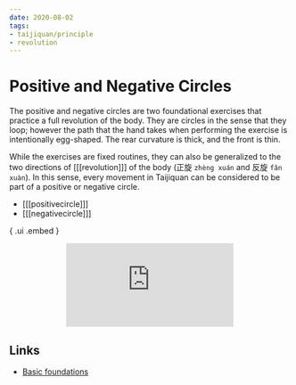 ```yaml
---
date: 2020-08-02
tags:
- taijiquan/principle
- revolution
---
```


# Positive and Negative Circles

The positive and negative circles are two foundational exercises that practice a full revolution of the body.
They are circles in the sense that they loop; however the path that the hand takes when performing the exercise is intentionally egg-shaped.
The rear curvature is thick, and the front is thin.

While the exercises are fixed routines, they can also be generalized to the two directions of [[[revolution]]] of the body (正旋 `zhèng xuán` and 反旋 `fǎn xuàn`).
In this sense, every movement in Taijiquan can be considered to be part of a positive or negative circle.

* [[[positivecircle]]]
* [[[negativecircle]]]

{ .ui .embed }
<div style="text-align: center;"><iframe src="https://www.youtube.com/embed/h48hslU31f0" frameborder="0" allow="accelerometer; autoplay; encrypted-media; gyroscope; picture-in-picture" allowfullscreen></iframe></div>

## Links
* [Basic foundations](http://practicalmethod.com/2010/11/basic-foundations-online-video-trailer/)
